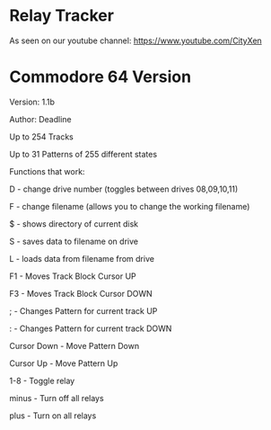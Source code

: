 # Relay Tracker

As seen on our youtube channel: https://www.youtube.com/CityXen


# Commodore 64 Version

Version: 1.1b

Author: Deadline

Up to 254 Tracks

Up to 31 Patterns of 255 different states

Functions that work:

D - change drive number (toggles between drives 08,09,10,11)

F - change filename (allows you to change the working filename)

$ - shows directory of current disk

S - saves data to filename on drive

L - loads data from filename from drive

F1 - Moves Track Block Cursor UP

F3 - Moves Track Block Cursor DOWN

; - Changes Pattern for current track UP

: - Changes Pattern for current track DOWN

Cursor Down - Move Pattern Down

Cursor Up - Move Pattern Up

1-8 - Toggle relay

minus - Turn off all relays

plus - Turn on all relays
